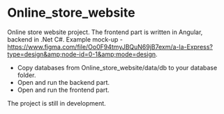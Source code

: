 # Online_store_website
Online store website project. The frontend part is written in Angular, backend in .Net С#. 
Example mock-up - https://www.figma.com/file/Oo0F94tmyJBQuN69jB7exm/a-la-Express?type=design&amp;node-id=0-1&amp;mode=design. 

- Copy databases from Online_store_website/data/db to your database folder.
- Open and run the backend part.
- Open and run the frontend part.

The project is still in development.
